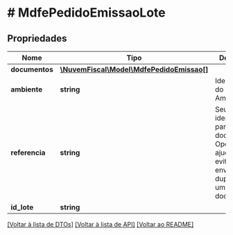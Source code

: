 # # MdfePedidoEmissaoLote

## Propriedades

Nome | Tipo | Descrição | Comentários
------------ | ------------- | ------------- | -------------
**documentos** | [**\NuvemFiscal\Model\MdfePedidoEmissao[]**](MdfePedidoEmissao.md) |  | [optional]
**ambiente** | **string** | Identificação do Ambiente. |
**referencia** | **string** | Seu identificador para este documento. Opcional, ajuda a evitar o envio duplicado de um mesmo documento. | [optional]
**id_lote** | **string** |  |

[[Voltar à lista de DTOs]](../../README.md#models) [[Voltar à lista de API]](../../README.md#endpoints) [[Voltar ao README]](../../README.md)
